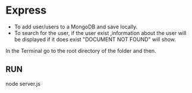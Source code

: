 # Express

* To add user/users to a MongoDB and save locally.
* To search for the user, if the user exist ,information about the user will be displayed if it does exist "DOCUMENT NOT FOUND" will show.


 
 In the Terminal go to the root directory of the folder and then.
 
## RUN
 node server.js
